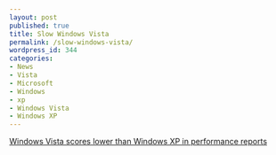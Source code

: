 ```yaml
---
layout: post
published: true
title: Slow Windows Vista
permalink: /slow-windows-vista/
wordpress_id: 344
categories:
- News
- Vista
- Microsoft
- Windows
- xp
- Windows Vista
- Windows XP
---
```



<a href="http://techgage.com/article/windows_vista_system_performance_reports/">Windows Vista scores lower than Windows XP in performance reports</a>

